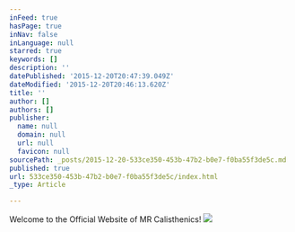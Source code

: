 ```yaml
---
inFeed: true
hasPage: true
inNav: false
inLanguage: null
starred: true
keywords: []
description: ''
datePublished: '2015-12-20T20:47:39.049Z'
dateModified: '2015-12-20T20:46:13.620Z'
title: ''
author: []
authors: []
publisher:
  name: null
  domain: null
  url: null
  favicon: null
sourcePath: _posts/2015-12-20-533ce350-453b-47b2-b0e7-f0ba55f3de5c.md
published: true
url: 533ce350-453b-47b2-b0e7-f0ba55f3de5c/index.html
_type: Article

---
```

Welcome to the Official Website of MR Calisthenics!
![](https://the-grid-user-content.s3-us-west-2.amazonaws.com/a7575c0b-8c8c-455c-b74f-45fcc070843b.jpg)